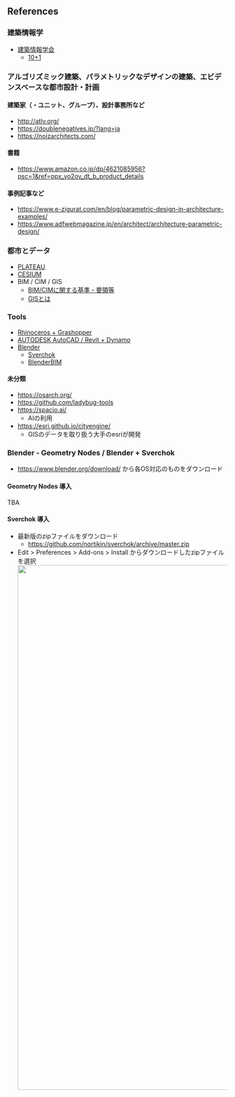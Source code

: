 ## References

### 建築情報学

- [建築情報学会](https://ais-j.org/)
  - [10+1](https://www.10plus1.jp/)

### アルゴリズミック建築、パラメトリックなデザインの建築、エビデンスベースな都市設計・計画

#### 建築家（・ユニット、グループ）、設計事務所など

- http://atlv.org/
- https://doublenegatives.jp/?lang=ja
- https://noizarchitects.com/

#### 書籍

- https://www.amazon.co.jp/dp/4621085956?psc=1&ref=ppx_yo2ov_dt_b_product_details

#### 事例記事など

- https://www.e-zigurat.com/en/blog/parametric-design-in-architecture-examples/
- https://www.adfwebmagazine.jp/en/architect/architecture-parametric-design/

### 都市とデータ

- [PLATEAU](https://www.mlit.go.jp/plateau/)
- [CESIUM](https://cesium.com/)
- BIM / CIM / GIS
  - [BIM/CIMに関する基準・要領等](https://www.mlit.go.jp/tec/tec_tk_000037.html)
  - [GISとは](https://www.mlit.go.jp/kokudoseisaku/kokudoseisaku_tk1_000041.html)
  
### Tools

- [Rhinoceros + Grashopper](https://www.applicraft.com/products/rhinoceros/grasshopper/)
- [AUTODESK AutoCAD / Revit + Dynamo](https://github.com/DynamoDS/Dynamo)
- [Blender](https://www.applicraft.com/products/rhinoceros/grasshopper/)
  - [Sverchok](https://github.com/nortikin/sverchok)
  - [BlenderBIM](https://blenderbim.org/)

#### 未分類
- https://osarch.org/
- https://github.com/ladybug-tools
- https://spacio.ai/
  - AIの利用
- https://esri.github.io/cityengine/
  - GISのデータを取り扱う大手のesriが開発

### Blender - Geometry Nodes / Blender +  Sverchok

- https://www.blender.org/download/ から各OS対応のものをダウンロード

#### Geometry Nodes 導入

TBA

#### Sverchok 導入

- 最新版のzipファイルをダウンロード
  - https://github.com/nortikin/sverchok/archive/master.zip
- Edit > Preferences > Add-ons > Install からダウンロードしたzipファイルを選択
  <img src="./assets/fig2.webp" width="1200px">
